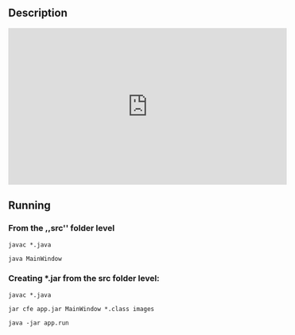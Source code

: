 ## Description

<iframe width="560" height="315" src="https://www.youtube.com/embed/yGv5_5N2kH0?si=jSAO2GuROS6RCfKC" title="YouTube video player" frameborder="0" allow="accelerometer; autoplay; clipboard-write; encrypted-media; gyroscope; picture-in-picture; web-share" referrerpolicy="strict-origin-when-cross-origin" allowfullscreen></iframe>

## Running

### From the ,,src'' folder level
`javac *.java`

`java MainWindow`

### Creating *.jar from the src folder level:

`javac *.java`

`jar cfe app.jar MainWindow *.class images`

`java -jar app.run`